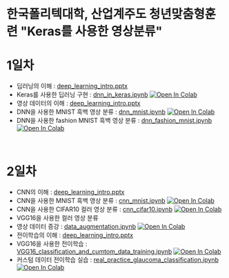

# 한국폴리텍대학, 산업계주도 청년맞춤형훈련 "Keras를 사용한 영상분류"

# 1일차
- 딥러닝의 이해 : [deep_learning_intro.pptx](../material/deep_learning/deep_learning_intro.pptx)
- Keras를 사용한 딥러닝 구현 : [dnn_in_keras.ipynb](../material/deep_learning/dnn_in_keras.ipynb) [![Open In Colab](https://colab.research.google.com/assets/colab-badge.svg)](https://colab.research.google.com/github/dhrim/kopo_2021/blob/master/material/deep_learning/dnn_in_keras.ipynb)
- 영상 데이터의 이해 : [deep_learning_intro.pptx](../material/deep_learning/deep_learning_intro.pptx)
- DNN을 사용한 MNIST 흑백 영상 분류 : [dnn_mnist.ipynb](../material/deep_learning/dnn_mnist.ipynb) [![Open In Colab](https://colab.research.google.com/assets/colab-badge.svg)](https://colab.research.google.com/github/dhrim/kopo_2021/blob/master/material/deep_learning/dnn_mnist.ipynb)
- DNN을 사용한 fashion MNIST 흑백 영상 분류 : [dnn_fashion_mnist.ipynb](../material/deep_learning/dnn_fashion_mnist.ipynb) [![Open In Colab](https://colab.research.google.com/assets/colab-badge.svg)](https://colab.research.google.com/github/dhrim/kopo_2021/blob/master/material/deep_learning/dnn_fashion_mnist.ipynb)

<br>

# 2일차
- CNN의 이해 : [deep_learning_intro.pptx](../material/deep_learning/deep_learning_intro.pptx)
- CNN을 사용한 MNIST 흑백 영상 분류 : [cnn_mnist.ipynb](../material/deep_learning/cnn_mnist.ipynb) [![Open In Colab](https://colab.research.google.com/assets/colab-badge.svg)](https://colab.research.google.com/github/dhrim/kopo_2021/blob/master/material/deep_learning/cnn_mnist.ipynb)
- CNN을 사용한 CIFAR10 컬러 영상 분류 : [cnn_cifar10.ipynb](../material/deep_learning/cnn_cifar10.ipynb) [![Open In Colab](https://colab.research.google.com/assets/colab-badge.svg)](https://colab.research.google.com/github/dhrim/kopo_2021/blob/master/material/deep_learning/cnn_cifar10.ipynb)
- VGG16을 사용한 컬러 영상 분류
- 영상 데이터 증강 : [data_augmentation.ipynb](../material/deep_learning/data_augmentation.ipynb) [![Open In Colab](https://colab.research.google.com/assets/colab-badge.svg)](https://colab.research.google.com/github/dhrim/kopo_2021/blob/master/material/deep_learning/data_augmentation.ipynb)
- 전이학습의 이해 : [deep_learning_intro.pptx](../material/deep_learning/deep_learning_intro.pptx)
- VGG16을 사용한 전이학습 : [VGG16_classification_and_cumtom_data_training.ipynb](../material/deep_learning/VGG16_classification_and_cumtom_data_training.ipynb) [![Open In Colab](https://colab.research.google.com/assets/colab-badge.svg)](https://colab.research.google.com/github/dhrim/kopo_2021/blob/master/material/deep_learning/VGG16_classification_and_cumtom_data_training.ipynb)
- 커스텀 데이터 전이학습 실습 : [real_practice_glaucoma_classification.ipynb](../material/deep_learning/real_practice_glaucoma_classification.ipynb) [![Open In Colab](https://colab.research.google.com/assets/colab-badge.svg)](https://colab.research.google.com/github/dhrim/kopo_2021/blob/master/material/deep_learning/real_practice_glaucoma_classification.ipynb)

<br>
